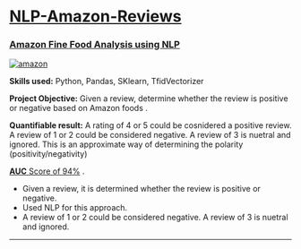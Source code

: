 # [NLP-Amazon-Reviews](https://github.com/mkgreen/NLP-Amazon-Reviews/blob/main/NLP_Project_Amazon_Reviews.ipynb)

### [Amazon Fine Food Analysis using NLP](https://github.com/mkgreen/NLP-Amazon-Reviews/blob/main/NLP_Project_Amazon_Reviews.ipynb)

[![amazon](https://user-images.githubusercontent.com/105948938/214134337-9b62c971-cf74-4160-a58b-b2870c895985.jpeg)](https://github.com/mkgreen/NLP-Amazon-Reviews/blob/main/NLP_Project_Amazon_Reviews.ipynb)


**Skills used:** Python, Pandas, SKlearn, TfidVectorizer

**Project Objective:** Given a review, determine whether the review is positive or negative based on Amazon foods .

**Quantifiable result:** A rating of 4 or 5 could be cosnidered a positive review. A review of 1 or 2 could be considered negative. A review of 3 is nuetral and ignored. This is an approximate way of determining the polarity (positivity/negativity)

[**AUC** Score of 94%](https://github.com/mkgreen/NLP-Amazon-Reviews/blob/main/NLP_Project_Amazon_Reviews.ipynb) .
- Given a review, it is determined whether the review is positive or negative.
- Used NLP for this approach.
- A review of 1 or 2 could be considered negative. A review of 3 is nuetral and ignored.
***
